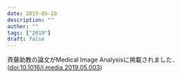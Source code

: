 ```yaml
---
date: 2019-05-10
description: ""
auther: ""
tags: ["2019"]
draft: false
---
```

斉藤助教の論文がMedical Image Analysisに掲載されました．([doi:10.1016/j.media.2019.05.003](https://www.sciencedirect.com/science/article/pii/S1361841519300398?via%3Dihub))
